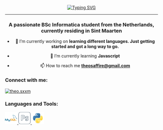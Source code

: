 <div align="center">
  
<a href="https://git.io/typing-svg"><img src="https://readme-typing-svg.herokuapp.com?font=Sofia&size=36&pause=400&color=86AF80&background=D5FFC300&multiline=true&repeat=false&width=1000&height=100&lines=__%CF%86(%EF%BC%8E%EF%BC%8E*)+.+.+.++++welcome+welcome;I'm+Theonica+Pauletta+a.k.a+Theoneandonly707+....%CF%86(%E3%83%BB%E2%88%80%E3%83%BB*)" alt="Typing SVG" /></a>
<hr>
<h3 align="center">A passionate BSc Informatica student from the Netherlands, currently residing in Sint Maarten</h3>

- 🔭 I’m currently working on **learning different languages. Just getting started and got a long way to go.**

- 🌱 I’m currently learning **Javascript**

- 📫 How to reach me **theosaffire@gmail.com**

<h3 align="left">Connect with me:</h3>
<p align="left">
<a href="https://instagram.com/theo.sxxm" target="blank"><img align="center" src="https://raw.githubusercontent.com/rahuldkjain/github-profile-readme-generator/master/src/images/icons/Social/instagram.svg" alt="theo.sxxm" height="30" width="40" /></a>
</p>

<h3 align="left">Languages and Tools:</h3>
<p align="left"> <a href="https://www.mysql.com/" target="_blank" rel="noreferrer"> <img src="https://raw.githubusercontent.com/devicons/devicon/master/icons/mysql/mysql-original-wordmark.svg" alt="mysql" width="40" height="40"/> </a> <a href="https://www.photoshop.com/en" target="_blank" rel="noreferrer"> <img src="https://raw.githubusercontent.com/devicons/devicon/master/icons/photoshop/photoshop-line.svg" alt="photoshop" width="40" height="40"/> </a> <a href="https://www.python.org" target="_blank" rel="noreferrer"> <img src="https://raw.githubusercontent.com/devicons/devicon/master/icons/python/python-original.svg" alt="python" width="40" height="40"/> </a> </p>

</div>
